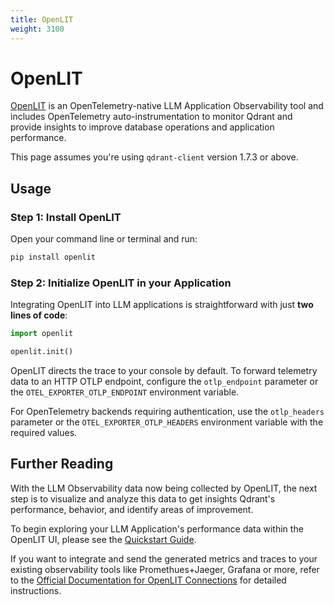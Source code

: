 ```yaml
---
title: OpenLIT
weight: 3100
---
```


# OpenLIT

[OpenLIT](https://github.com/openlit/openlit) is an OpenTelemetry-native LLM Application Observability tool and includes OpenTelemetry auto-instrumentation to monitor Qdrant and provide insights to improve database operations and application performance.


This page assumes you're using `qdrant-client` version 1.7.3 or above.

## Usage

### Step 1: Install OpenLIT

Open your command line or terminal and run:

```bash
pip install openlit
```

### Step 2: Initialize OpenLIT in your Application
Integrating OpenLIT into LLM applications is straightforward with just **two lines of code**: 

```python
import openlit

openlit.init()
```

OpenLIT directs the trace to your console by default. To forward telemetry data to an HTTP OTLP endpoint, configure the `otlp_endpoint` parameter or the `OTEL_EXPORTER_OTLP_ENDPOINT` environment variable.

For OpenTelemetry backends requiring authentication, use the `otlp_headers` parameter or the `OTEL_EXPORTER_OTLP_HEADERS` environment variable with the required values.

## Further Reading

With the LLM Observability data now being collected by OpenLIT, the next step is to visualize and analyze this data to get insights Qdrant's performance, behavior, and identify areas of improvement.

To begin exploring your LLM Application's performance data within the OpenLIT UI, please see the [Quickstart Guide](https://docs.openlit.io/latest/quickstart).

If you want to integrate and send the generated metrics and traces to your existing observability tools like Promethues+Jaeger, Grafana or more, refer to the [Official Documentation for OpenLIT Connections](https://docs.openlit.io/latest/connections/intro) for detailed instructions.

